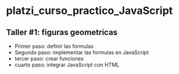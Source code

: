 # platzi_curso_practico_JavaScript

## Taller #1: figuras geometricas

- Primer paso: definir las formulas
- Segundo paso: implementar las formulas en JavaScript
- tercer paso: crear funciones
- cuarto paso: integrar JavaScript con HTML
